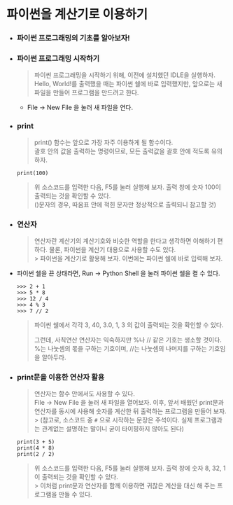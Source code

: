 # 파이썬을 계산기로 이용하기

-   ### 파이썬 프로그래밍의 기초를 알아보자!
-   ### 파이썬 프로그래밍 시작하기

    > 파이썬 프로그래밍을 시작하기 위해, 이전에 설치했던 IDLE을 실행하자.<br>
    > Hello, World!를 출력했을 때는 파이썬 쉘에 바로 입력했지만, 앞으로는 새 파일을 만들어 프로그램을 만드려고
한다. 

    -   File -> New File 을 눌러 새 파일을 연다.

-   ### print

    > print() 함수는 앞으로 가장 자주 이용하게 될 함수이다. <br>
    > 괄호 안의 값을 출력하는 명령이므로, 모든 출력값을 괄호 안에 적도록 유의하자.

    ```{.python}
    print(100)
    ```

    > 위 소스코드를 입력한 다음, F5를 눌러 실행해 보자. 출력 창에 숫자 100이 출력되는 것을 확인할 수 있다.<br>
    > ()문자의 경우, 따옴표 안에 적힌 문자만 정상적으로 출력되니 참고할 것)

-   ### 연산자

    > 연산자란 계산기의 계산기호와 비슷한 역할을 한다고 생각하면 이해하기 편하다. 물론, 파이썬을 계산기 대용으로 사용할
수도 있다.<br>     > 파이썬을 계산기로 활용해 보자. 이번에는 파이썬 쉘에 바로 입력해 보자.

-   파이썬 쉘을 끈 상태라면, Run -> Python Shell 을 눌러 파이썬 쉘을 켤 수 있다.

    ```{.python}
    >>> 2 + 1
    >>> 5 * 8
    >>> 12 / 4
    >>> 4 % 3
    >>> 7 // 2
    ```

    > 파이썬 쉘에서 각각 3, 40, 3.0, 1, 3 의 값이 출력되는 것을 확인할 수 있다.<p>
    >   그런데, 사칙연산 연산자는 익숙하지만 %나 // 같은 기호는 생소할 것이다.<br>
    >   %는 나눗셈의 몫을 구하는 기호이며, //는 나눗셈의 나머지를 구하는 기호임을 알아두라.

-   ### print문을 이용한 연산자 활용

    > 연산자는 함수 안에서도 사용할 수 있다.<br>
    > File -> New File 을 눌러 새 파일을 열어보자. 이후, 앞서 배웠던 print문과 연산자를 동시에 사용해
숫자를 계산한 뒤 출력하는 프로그램을 만들어 보자.<br>     > (참고로, 소스코드 중 `#` 으로 시작하는 문장은
주석이다. 실제 프로그램과는 관계없는 설명하는 말이니 굳이 타이핑하지 않아도 된다) 

    ```{.python}
    print(3 + 5)
    print(4 * 8)
    print(2 / 2)
    ```

    > 위 소스코드를 입력한 다음, F5를 눌러 실행해 보자. 출력 창에 숫자 8, 32, 1이 출력되는 것을 확인할 수
있다.<br>     > 이처럼 print문과 연산자를 함께 이용하면 귀찮은 계산을 대신 해 주는 프로그램을 만들 수 있다.
